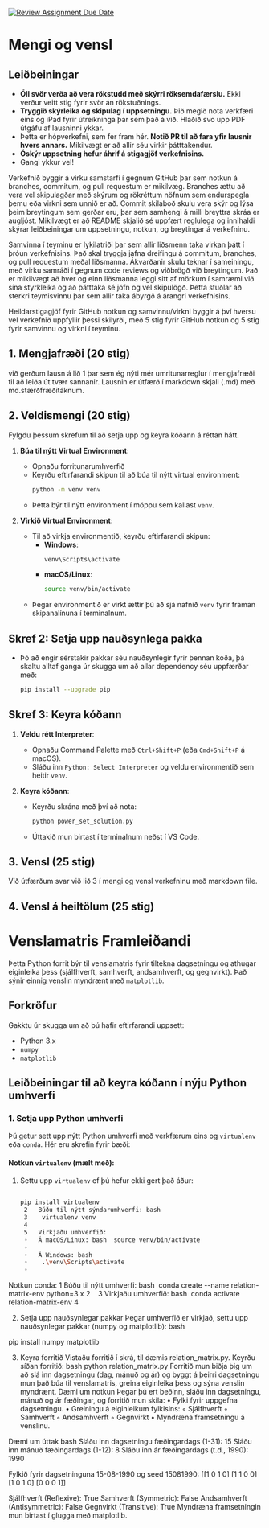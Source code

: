 [![Review Assignment Due Date](https://classroom.github.com/assets/deadline-readme-button-22041afd0340ce965d47ae6ef1cefeee28c7c493a6346c4f15d667ab976d596c.svg)](https://classroom.github.com/a/eaw_5ILO)
# Mengi og vensl

## Leiðbeiningar

- **Öll svör verða að vera rökstudd með skýrri röksemdafærslu.** Ekki verður veitt stig fyrir svör
  án rökstuðnings.
- **Tryggið skýrleika og skipulag í uppsetningu.** Þið megið nota verkfæri eins og iPad fyrir
  útreikninga þar sem það á við. Hlaðið svo upp PDF útgáfu af lausninni ykkar.
- Þetta er hópverkefni, sem fer fram hér. **Notið PR til að fara yfir lausnir hvers annars.**
  Mikilvægt er að allir séu virkir þátttakendur.
- **Óskýr uppsetning hefur áhrif á stigagjöf verkefnisins.**
- Gangi ykkur vel!

Verkefnið byggir á virku samstarfi í gegnum GitHub þar sem notkun á branches, commitum, og pull
requestum er mikilvæg. Branches ættu að vera vel skipulagðar með skýrum og rökréttum nöfnum sem
endurspegla þemu eða virkni sem unnið er að. Commit skilaboð skulu vera skýr og lýsa þeim
breytingum sem gerðar eru, þar sem samhengi á milli breyttra skráa er augljóst. Mikilvægt er að
README skjalið sé uppfært reglulega og innihaldi skýrar leiðbeiningar um uppsetningu, notkun, og
breytingar á verkefninu.

Samvinna í teyminu er lykilatriði þar sem allir liðsmenn taka virkan þátt í þróun verkefnisins. Það
skal tryggja jafna dreifingu á commitum, branches, og pull requestum meðal liðsmanna. Ákvarðanir
skulu teknar í sameiningu, með virku samráði í gegnum code reviews og viðbrögð við breytingum. Það
er mikilvægt að hver og einn liðsmanna leggi sitt af mörkum í samræmi við sína styrkleika og að
þátttaka sé jöfn og vel skipulögð. Þetta stuðlar að sterkri teymisvinnu þar sem allir taka ábyrgð á
árangri verkefnisins.

Heildarstigagjöf fyrir GitHub notkun og samvinnu/virkni byggir á því hversu vel verkefnið uppfyllir
þessi skilyrði, með 5 stig fyrir GitHub notkun og 5 stig fyrir samvinnu og virkni í teyminu.

## 1. Mengjafræði (20 stig)

við gerðum lausn á lið 1 þar sem ég nýti mér umritunarreglur í mengjafræði til að leiða út tvær sannanir.
Lausnin er útfærð í markdown skjali (.md) með md.stærðfræðitáknum.

## 2. Veldismengi (20 stig)

Fylgdu þessum skrefum til að setja upp og keyra kóðann á réttan hátt.

1. **Búa til nýtt Virtual Environment**:
   - Opnaðu forritunarumhverfið
   - Keyrðu eftirfarandi skipun til að búa til nýtt virtual environment:
     ```bash
     python -m venv venv
     ```
   - Þetta býr til nýtt environment í möppu sem kallast `venv`.

2. **Virkið Virtual Environment**:
   - Til að virkja environmentið, keyrðu eftirfarandi skipun:
     - **Windows**:
       ```bash
       venv\Scripts\activate
       ```
     - **macOS/Linux**:
       ```bash
       source venv/bin/activate
       ```
   - Þegar environmentið er virkt ættir þú að sjá nafnið `venv` fyrir framan skipanalínuna í terminalnum.

## Skref 2: Setja upp nauðsynlega pakka
- Þó að engir sérstakir pakkar séu nauðsynlegir fyrir þennan kóða, þá skaltu alltaf ganga úr skugga um að allar dependency séu uppfærðar með:
  ```bash
  pip install --upgrade pip
  ```

## Skref 3: Keyra kóðann
1. **Veldu rétt Interpreter**:
   - Opnaðu Command Palette með `Ctrl+Shift+P` (eða `Cmd+Shift+P` á macOS).
   - Sláðu inn `Python: Select Interpreter` og veldu environmentið sem heitir `venv`.

2. **Keyra kóðann**:
   - Keyrðu skrána með því að nota:
     ```bash
     python power_set_solution.py
     ```
   - Úttakið mun birtast í terminalnum neðst í VS Code.

## 3. Vensl (25 stig)

Við útfærðum svar við lið 3 í mengi og vensl verkefninu með markdown file.


## 4. Vensl á heiltölum (25 stig)

# Venslamatris Framleiðandi

Þetta Python forrit býr til venslamatris fyrir tiltekna dagsetningu og athugar eiginleika þess (sjálfhverft, 
samhverft, andsamhverft, og gegnvirkt). Það sýnir einnig venslin myndrænt með `matplotlib`.

## Forkröfur

Gakktu úr skugga um að þú hafir eftirfarandi uppsett:

- Python 3.x
- `numpy`
- `matplotlib`

## Leiðbeiningar til að keyra kóðann í nýju Python umhverfi

### 1. Setja upp Python umhverfi

Þú getur sett upp nýtt Python umhverfi með verkfærum eins og `virtualenv` eða `conda`. Hér eru skrefin fyrir bæði:

#### Notkun `virtualenv` (mælt með):

1. Settu upp `virtualenv` ef þú hefur ekki gert það áður:
   ```bash

   pip install virtualenv
	2	Búðu til nýtt sýndarumhverfi: bash
	3	 virtualenv venv
	4	  
	5	Virkjaðu umhverfið:
	◦	Á macOS/Linux: bash  source venv/bin/activate
	◦	  
	◦	Á Windows: bash
	◦	 .\venv\Scripts\activate
	◦	  
Notkun conda:
	1	Búðu til nýtt umhverfi: bash  conda create --name relation-matrix-env python=3.x
	2	  
	3	Virkjaðu umhverfið: bash  conda activate relation-matrix-env
	4	  


2. Setja upp nauðsynlegar pakkar
Þegar umhverfið er virkjað, settu upp nauðsynlegar pakkar (numpy og matplotlib):
bash

pip install numpy matplotlib

3. Keyra forritið
Vistaðu forritið í skrá, til dæmis relation_matrix.py.
Keyrðu síðan forritið:
bash
python relation_matrix.py
Forritið mun biðja þig um að slá inn dagsetningu (dag, mánuð og ár) og byggt á þeirri dagsetningu mun það búa til venslamatris, greina eiginleika þess og sýna venslin myndrænt.
Dæmi um notkun
Þegar þú ert beðinn, sláðu inn dagsetningu, mánuð og ár fæðingar, og forritið mun skila:
	•	Fylki fyrir uppgefna dagsetningu.
	•	Greiningu á eiginleikum fylkisins:
	◦	Sjálfhverft
	◦	Samhverft
	◦	Andsamhverft
	◦	Gegnvirkt
	•	Myndræna framsetningu á venslinu.

Dæmi um úttak
bash
Sláðu inn dagsetningu fæðingardags (1-31): 15
Sláðu inn mánuð fæðingardags (1-12): 8
Sláðu inn ár fæðingardags (t.d., 1990): 1990

Fylkið fyrir dagsetninguna 15-08-1990 og seed 15081990:
[[1 0 1 0]
 [1 1 0 0]
 [1 0 1 0]
 [0 0 0 1]]

Sjálfhverft (Reflexive): True
Samhverft (Symmetric): False
Andsamhverft (Antisymmetric): False
Gegnvirkt (Transitive): True
Myndræna framsetningin mun birtast í glugga með matplotlib.



